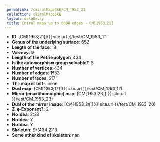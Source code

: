 ```yaml
--- 
 permalink: /chiralMaps6kE/CM_1953_21 
 collection: chiralMaps6kE
 layout: dataEntry
 title: Chiral maps up to 6000 edges - CM[1953;21]
---
```


- **ID**: [CM[1953;21]]({{ site.url }}/test/CM_1953_21)
- **Genus of the underlying surface**: 652
- **Length of the face**: 18
- **Valency**: 9
- **Length of the Petrie polygon**: 434
- **Is the automorphism group solvable?**: S
- **Number of vertices**: 434
- **Number of edges**: 1953
- **Number of faces**: 217
- **The map is self-**: none
- **Dual map**: [CM[1953;17]]({{ site.url }}/test/CM_1953_17)
- **Mirror (enantihomorphic) map**: [CM[1953;23]]({{ site.url }}/test/CM_1953_23)
- **Dual of the mirror image**: [CM[1953;20]]({{ site.url }}/test/CM_1953_20)
- **Z_q-Exponent?**: 2
- **No idea**:  2:23
- **No idea**: Y
- **No idea**: Y
- **Skeleton**: Sk(434;2)^3
- **Some other kind of skeleton**: nan
